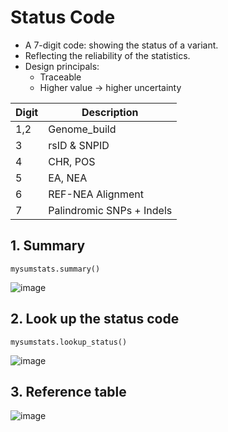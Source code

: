 # Status Code
- A 7-digit code:  showing the status of a variant.
- Reflecting the reliability of the statistics.
- Design principals:
    - Traceable
    - Higher value -> higher uncertainty 

| Digit | Description               |
| ----- | ------------------------- |
| 1,2   | Genome_build              |
| 3     | rsID & SNPID              |
| 4     | CHR, POS                  |
| 5     | EA, NEA                   |
| 6     | REF-NEA Alignment         |
| 7     | Palindromic SNPs + Indels |

## 1. Summary

```
mysumstats.summary()
```

![image](https://user-images.githubusercontent.com/40289485/211861728-bc56389d-84a9-4929-95ab-0517ac063dfd.png)


## 2. Look up the status code

```
mysumstats.lookup_status()
```

![image](https://user-images.githubusercontent.com/40289485/211861846-8309be9f-05ea-456e-ad8a-3265872826f9.png)


## 3. Reference table
![image](https://user-images.githubusercontent.com/40289485/196681586-eb79707c-d866-4393-a0f5-b825686c9b04.png)


